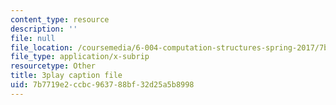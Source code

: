```yaml
---
content_type: resource
description: ''
file: null
file_location: /coursemedia/6-004-computation-structures-spring-2017/7b7719e2ccbc963788bf32d25a5b8998_6mS1BHgm4u8.srt
file_type: application/x-subrip
resourcetype: Other
title: 3play caption file
uid: 7b7719e2-ccbc-9637-88bf-32d25a5b8998
---
```

